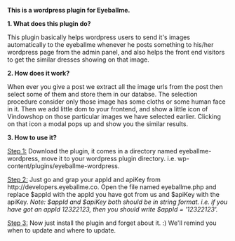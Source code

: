 <p><strong>This is a wordpress plugin for Eyeballme.</strong></p>

<p><strong>1. What does this plugin do?</strong></p>

<p>This plugin basically helps wordpress users to send it&#39;s images automatically to the eyeballme whenever he posts something to his/her wordpress page from the admin panel, and also helps the front end visitors to get the similar dresses showing on that image.</p>

<p><strong>2. How does it work?</strong></p>

<p>When ever you give a post we extract all the image urls from the post then select some of them and store them in our databse. The selection procedure consider only those image has some cloths or some human face in it. Then we add little dom to your frontend, and show a little icon of Vindowshop on those particular images we have selected earlier. Clicking on that icon a modal pops up and show you the similar results.</p>

<p><strong>3. How to use it?</strong></p>

<p><u>Step 1:</u> Download the plugin, it comes in a directory named eyeballme-wordpress, move it to your wordpress plugin directory. i.e. wp-content/plugins/eyeballme-wordpress.</p>

<p><u>Step 2:</u> Just go and grap your appId and apiKey from http://developers.eyeballme.co. Open the file named eyeballme.php and replace $appId with the appId you have got from us and $apiKey with the apiKey. <em>Note: $appId and $apiKey both should be in string format. i.e. if you have got an appId 12322123, then you should write $appId = &#39;12322123&#39;.</em></p>

<p><u>Step 3:</u> Now just install the plugin and forget about it. :) We&#39;ll remind you when to update and where to update.</p>
